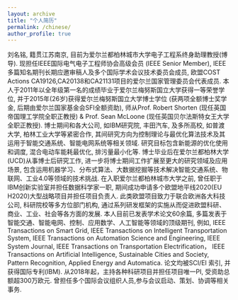 ```yaml
---
layout: archive
title: "个人简历"
permalink: /chinese/
author_profile: true
---
```


刘名铭, 籍贯江苏南京, 目前为爱尔兰都柏林城市大学电子工程系终身助理教授(博导). 现担任IEEE国际电气电子工程师协会高级会员 (IEEE Senior Member), IEEE多篇知名期刊长期应邀审稿人及多个国际学术会议技术委员会成员, 欧盟COST Actions CA19126,CA20138和CA21131项目的爱尔兰国家管理委员会代表成员.
本人于2011年以全年级第一名的成绩毕业于爱尔兰梅努斯国立大学获得一等荣誉学位, 并于2015年(26岁)获得爱尔兰梅努斯国立大学博士学位 (获两项全额博士奖学金, 后期由爱尔兰国家基金会SFI全额资助), 师从Prof. Robert Shorten (现任英国帝国理工学院全职正教授) & Prof. Sean McLoone (现任英国贝尔法斯特女王大学全职正教授). 博士期间和各大公司, 如IBM研究院, 丰田汽车, 及多所高校, 如普渡大学, 柏林工业大学等紧密合作, 其间研究方向为控制理论与最优化算法技术及其运用于智能交通系统、智能电网系统等相关领域. 研究目标包含新能源的优化使用和调度, 混合电动车能耗最优化, 排污量最小化等.
博士毕业后在爱尔兰都柏林大学(UCD)从事博士后研究工作, 进一步将博士期间工作扩展至更大的研究领域及应用场景, 包含运用机器学习、分布式算法、大数据挖掘等技术解决智能交通系统、物联网、工业4.0等领域的技术挑战. 在入职爱尔兰都柏林城市大学之前, 曾任职于IBM创新实验室并担任数据科学家一职, 期间成功申请多个欧盟地平线2020(EU H2020)大型战略项目并担任项目负责人. 此类欧盟项目致力于联合欧洲各大科技公司, 科研院校等多方位部门机构, 通过系列研发框架的实施从而促进欧盟科研、商业、工业、社会等各方面的发展. 本人目前已发表学术论文60余篇, 多篇发表于智能交通、智能电网、控制、应用数学、人工智能等领域的顶级期刊, 例如,  IEEE Transactions on Smart Grid, IEEE Transactions on Intelligent Transportation System, IEEE Transactions on Automation Science and Engineering, IEEE System Journal, IEEE Transactions on Transportation Electrification， IEEE Transactions on Artificial Intelligence, Sustainable Cities and Society, Pattern Recognition, Applied Energy and Automatica. 论文均被SCI/EI 索引, 并获得国际专利(IBM). 从2018年起，主持各种科研项目并担任项目唯一PI, 受资助总额超300万欧元.
曾担任多个国际会议组织人员,参与会议启动、策划、协调等相关事务.




